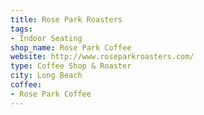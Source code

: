 ```yaml
---
title: Rose Park Roasters
tags:
- Indoor Seating
shop_name: Rose Park Coffee
website: http://www.roseparkroasters.com/
type: Coffee Shop & Roaster
city: Long Beach
coffee:
- Rose Park Coffee
---
```



